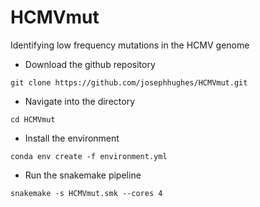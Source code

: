 # HCMVmut
Identifying low frequency mutations in the HCMV genome


 - Download the github repository
```
git clone https://github.com/josephhughes/HCMVmut.git
```

 - Navigate into the directory
```
cd HCMVmut
```


 - Install the environment
```
conda env create -f environment.yml
```

 - Run the snakemake pipeline
```
snakemake -s HCMVmut.smk --cores 4
```
